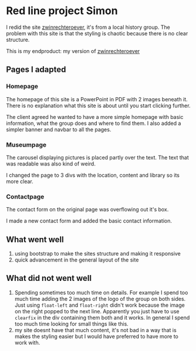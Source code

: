 # Red line project Simon


I redid the site [zwinrechteroever](http://www.zwinrechteroever.be/), it's from a local history group. The problem with this site is that the styling is chaotic because there is no clear structure.

This is my endproduct: my version of [zwinrechteroever](https://simonrijsselaere.github.io/Redline-project/index.html)

## Pages I adapted

### Homepage

The homepage of this site is a PowerPoint in PDF with 2 images beneath it. There is no explanation what this site is about until you start clicking further.

The client agreed he wanted to have a more simple homepage with basic information, what the group does and where to find them. I also added a simpler banner and navbar to all the pages.

### Museumpage

The carousel displaying pictures is placed partly over the text. The text that was readable was also kind of weird.

I changed the page to 3 divs with the location, content and library so its more clear.

### Contactpage

The contact form on the original page was overflowing out it's box.

I made a new contact form and added the basic contact information.


## What went well

1. using bootstrap to make the sites structure and making it responsive
2. quick advancement in the general layout of the site


## What did not went well

1. Spending sometimes too much time on details. For example I spend too much time adding the 2 images of the logo of the group on both sides. Just using `float-left` and `float-right` didn't work because the image on the right popped to the next line. Apparently you just have to use `clearfix` in the div containing them both and it works. In general I spend too much time looking for small things like this.
2. my site doesnt have that much content, it's not bad in a way that is makes the styling easier but I would have preferred to have more to work with.
